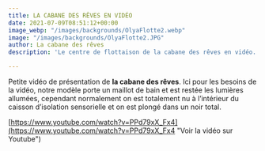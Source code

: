```yaml
---
title: LA CABANE DES RÊVES EN VIDÉO
date: 2021-07-09T08:51:12+00:00
image_webp: "/images/backgrounds/OlyaFlotte2.webp"
image: "/images/backgrounds/OlyaFlotte2.JPG"
author: La cabane des rêves
description: 'Le centre de flottaison de la cabane des rêves en vidéo. '

---
```

Petite vidéo de présentation de **la cabane des rêves**. Ici pour les besoins de la vidéo, notre modèle porte un maillot de bain et est restée les lumières allumées, cependant normalement on est totalement nu à l’intérieur du caisson d’isolation sensorielle et on est plongé dans un noir total.

[https://www.youtube.com/watch?v=PPd79xX_Fx4](https://www.youtube.com/watch?v=PPd79xX_Fx4 "Voir la vidéo sur Youtube")
